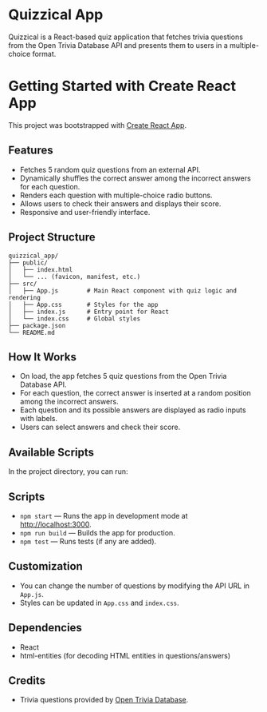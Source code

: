 # Quizzical App
Quizzical is a React-based quiz application that fetches trivia questions from the Open Trivia Database API and presents them to users in a multiple-choice format.

# Getting Started with Create React App
This project was bootstrapped with [Create React App](https://github.com/facebook/create-react-app).

## Features

- Fetches 5 random quiz questions from an external API.
- Dynamically shuffles the correct answer among the incorrect answers for each question.
- Renders each question with multiple-choice radio buttons.
- Allows users to check their answers and displays their score.
- Responsive and user-friendly interface.

## Project Structure

```
quizzical_app/
├── public/
│   ├── index.html
│   └── ... (favicon, manifest, etc.)
├── src/
│   ├── App.js        # Main React component with quiz logic and rendering
│   ├── App.css       # Styles for the app
│   ├── index.js      # Entry point for React
│   └── index.css     # Global styles
├── package.json
└── README.md
```

## How It Works

- On load, the app fetches 5 quiz questions from the Open Trivia Database API.
- For each question, the correct answer is inserted at a random position among the incorrect answers.
- Each question and its possible answers are displayed as radio inputs with labels.
- Users can select answers and check their score.

## Available Scripts

In the project directory, you can run:

## Scripts

- `npm start` — Runs the app in development mode at [http://localhost:3000](http://localhost:3000).
- `npm run build` — Builds the app for production.
- `npm test` — Runs tests (if any are added).

## Customization

- You can change the number of questions by modifying the API URL in `App.js`.
- Styles can be updated in `App.css` and `index.css`.

## Dependencies

- React
- html-entities (for decoding HTML entities in questions/answers)

## Credits

- Trivia questions provided by [Open Trivia Database](https://opentdb.com/).
